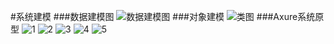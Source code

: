 #系统建模
###数据建模图
![数据建模图](http://a3.qpic.cn/psb?/V10Dij5e07Nsyc/75H9PYHVYYasOnb1gRKoG42WZ0TVaUD*8C3aLqifL.o!/b/dIgBAAAAAAAA&bo=SAL8AkgC*AIDCSw!&rf=viewer_4)
###对象建模
![类图](http://a1.qpic.cn/psb?/V10Dij5e07Nsyc/ORXhQqD3CasLEY32cMuCavQyHlEIgIKr0juRgytqrh4!/b/dHQBAAAAAAAA&bo=hwI6AocCOgIDACU!&rf=viewer_4)
###Axure系统原型
![1](http://a1.qpic.cn/psb?/V10Dij5e07Nsyc/.XqiksQWmN2CQszpf0w0q5GvatXrW27YFNaPNN43a3E!/b/dHQBAAAAAAAA&bo=PwPMAT8DzAEDACU!&rf=viewer_4)
![2](http://a1.qpic.cn/psb?/V10Dij5e07Nsyc/*n0KKnXFKmHityeHoTH8JnMiA0L7zY8ZUTX4bQfbJ*U!/b/dHQBAAAAAAAA&bo=QAPMAUADzAEDACU!&rf=viewer_4)
![3](http://a2.qpic.cn/psb?/V10Dij5e07Nsyc/b18W4ua9C42yKmZLsZazP*63olPS7S01tAZtfEKcezw!/b/dHUBAAAAAAAA&bo=PgNUAT4DVAEDACU!&rf=viewer_4)
![4](http://a3.qpic.cn/psb?/V10Dij5e07Nsyc/hpNwbSt.Hl6H1XfCvDaNCHdGjtI6*YX9BXx4RABw1xE!/b/dGsAAAAAAAAA&bo=PgNUAT4DVAEDACU!&rf=viewer_4)
![5](http://a3.qpic.cn/psb?/V10Dij5e07Nsyc/NABlDHc1ti8hMoRMWWYzJTctxclH3RcRNxD.Xkmy.HY!/b/dHYBAAAAAAAA&bo=PgNUAT4DVAEDACU!&rf=viewer_4)
